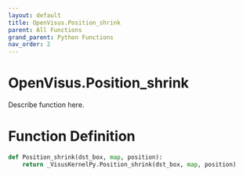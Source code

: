 ```yaml
---
layout: default
title: OpenVisus.Position_shrink
parent: All Functions
grand_parent: Python Functions
nav_order: 2
---
```


# OpenVisus.Position_shrink

Describe function here.

# Function Definition

```python
def Position_shrink(dst_box, map, position):
    return _VisusKernelPy.Position_shrink(dst_box, map, position)
```